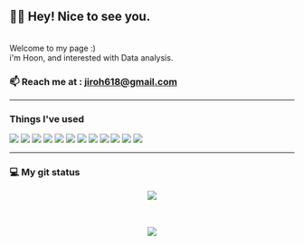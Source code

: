
<h2>🤟🏻 Hey! Nice to see you. </h2> 
<br>
Welcome to my page :) <br>
i'm Hoon, and interested with Data analysis.

### 📫  Reach me at : jiroh618@gmail.com
<hr>

<h3>Things I've used </h3>  
<p>
 <img src="https://img.shields.io/badge/Python-3776AB?style=flat-square&logo=Python&logoColor=white"/> <img src="https://img.shields.io/badge/NumPy-013243?style=flat-square&logo=NumPy&logoColor=white"/> <img src="https://img.shields.io/badge/pandas-150458?style=flat-square&logo=pandas&logoColor=white"/> <img src ="https://img.shields.io/badge/TensorFlow-FF6F00?style=flat-square&logo=tensorflow&logoColor=white"/> <img src="https://img.shields.io/badge/Keras-D00000?style=flat-square&logo=Keras&logoColor=white"/> <img src="https://img.shields.io/badge/PyTorch-EE4C2C?style=flat-square&logo=PyTorch&logoColor=white"/> <img src="https://img.shields.io/badge/AWS-232F3E?style=flat-square&logo=AmazonAWS&logoColor=white"/>
<img src="https://img.shields.io/badge/Java-007396?style=flat-square&logo=Java&logoColor=white"/> <img src="https://img.shields.io/badge/MongoDB-47A248?style=flat-square&logo=MongoDB&logoColor=white"/> <img src="https://img.shields.io/badge/HTML5-E34F26?style=flat-square&logo=HTML5&logoColor=white"/> <img src="https://img.shields.io/badge/Javascript-F7DF1E?style=flat-square&logo=Javascript&logoColor=white"/> <img src="https://img.shields.io/badge/CSS3-1572B6?style=flat-square&logo=CSS3&logoColor=white"/> 
<br>
<hr>
<h3>  💻 My git status</h3>
<div align="center"> 
<img src= "https://github-readme-stats.vercel.app/api?username=jiroh1&theme=great-gatsby&show_icons=true" >
<!-- ![Hoon's GitHub stats](https://github-readme-stats.vercel.app/api?username=jiroh1&theme=great-gatsby&show_icons=true)   -->
</div>

<br>
<br>
<p align="center">
  <a href="https://hits.seeyoufarm.com"><img src="https://hits.seeyoufarm.com/api/count/incr/badge.svg?url=https://github.com/jiroh1&count_bg=%23EEA119&title_bg=%BLACK&icon=github.svg&icon_color=%23E1DEDE&title=hits&edge_flat=false"/></a>
</p>
